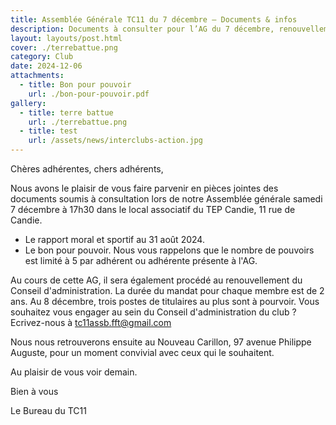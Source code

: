 ```yaml
---
title: Assemblée Générale TC11 du 7 décembre – Documents & infos
description: Documents à consulter pour l’AG du 7 décembre, renouvellement du CA, et moment convivial au Nouveau Carillon.
layout: layouts/post.html
cover: ./terrebattue.png
category: Club
date: 2024-12-06
attachments:
  - title: Bon pour pouvoir
    url: ./bon-pour-pouvoir.pdf
gallery:
  - title: terre battue
    url: ./terrebattue.png
  - title: test
    url: /assets/news/interclubs-action.jpg
---
```


Chères adhérentes, chers adhérents,

Nous avons le plaisir de vous faire parvenir en pièces jointes des documents soumis à consultation lors de notre Assemblée générale samedi 7 décembre à 17h30 dans le local associatif du TEP Candie, 11 rue de Candie.

- Le rapport moral et sportif au 31 août 2024.
- Le bon pour pouvoir. Nous vous rappelons que le nombre de pouvoirs est limité à 5 par adhérent ou adhérente présente à l'AG.

Au cours de cette AG, il sera également procédé au renouvellement du Conseil d'administration. La durée du mandat pour chaque membre est de 2 ans.
Au 8 décembre, trois postes de titulaires au plus sont à pourvoir.
Vous souhaitez vous engager au sein du Conseil d'administration du club ? Ecrivez-nous à tc11assb.fft@gmail.com

Nous nous retrouverons ensuite au Nouveau Carillon, 97 avenue Philippe Auguste, pour un moment convivial avec ceux qui le souhaitent.

Au plaisir de vous voir demain.

Bien à vous

Le Bureau du TC11